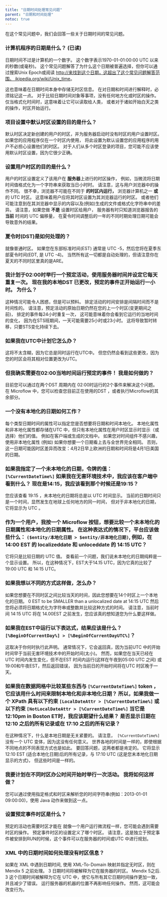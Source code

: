 ```yaml
---
title: "日期时间处理常见问题"
parent: "日期和时间处理"
notoc: true
---
```



在这个常见问题中，我们会回答一些关于日期时间的常见问题。

### 计算机程序的日期是什么？ (已读)

日期时间不过是计算机的一个数字。 这个数字表示1970-01-01:00:00 UTC 以来的秒数(或毫秒)。 这个常见问题解答了为什么这个日期被普遍选择，但你可以通过搜索Unix Epoch或阅读 [http://来找到这个日期，这超出了这个常见问题解答范围。 ikipedia.org/wiki/Unix_time](http://en.wikipedia.org/wiki/Unix_time)。

这也意味着在日期时间本身中存储无时区信息。 在对日期和时间进行解释时，必须铭记这一点。 对于比较日期时间对象等事项，没有任何地方化或时区的操作。 仅当格式化时间时，这意味着让它可以读取给人类， 或者对于诸如开始白天之类的操作，时区开始运行。

### 项目设置中默认时区设置的目的是什么？

默认时区决定新创建的用户的时区，并为服务器启动时没有时区的用户设置时区。 如果您的应用程序仅在一个时区内使用， 将此设置为默认设置您的应用程序的用户不必担心设置他们的时区。 对于人们从多个时区登录的项目，您可能不应该使用默认时区设置，因为它很少正确。

### 设置用户时区的目的是什么？

用户的时区设置定义了该用户在 **服务器**上进行的时区操作， 例如，当微流将日期时间值格式化为一个字符串来获取当日小时时。 请注意，这与用户浏览器中的操作不同。 很不幸，浏览器不可能在不同于 **的时区内运行，** 浏览器计算机之一 **或** 的 UTC 时区。 这意味着用户应将其时区设置为其浏览器运行的时区。 或者他们可能注意到在其浏览器中显示的内容以及(例如)生成的文件或格式化字符串中的差异。 请注意，如果您做 **不是** 设置时区给用户， 服务器有时只知道浏览器报告的 **当前** 时间的 UTC 偏移量， 在夏令时间调整后的一年的不同时期处理日期可能会导致意外的结果。

### 夏令时(DST)是如何处理的？

就像普通时区。 如果您在东部标准时间(EST) 通常是 UTC -5，然后您将在夏季东部夏令时间(EDT, 是 UTC -4)。 当然所有这一切都是自动处理的，但请注意你在夏天的不同时区里真的是ARE。

### 我计划于02:00时举行一个预定活动，使用服务器时间并设定它每天重复一次。 现在我的本地DST 已更改，预定的事件正开始运行一小时。 为什么？

这种情况可能令人困惑，但是可以预料。 排定活动的时间安排是间隔时间而不是时间性的。 请注意，预定活动的原始日期仍然在您的上一个时区(变更期间之前)， 排定的事件每24小时重复一次， 这可能意味着你会看到它运行的当地时间的变化， 因为在STS班期间，一天可能需要25小时或23小时。 这将导致暂时转移，只要STS变化持续下去。

### 如果我在UTC中计划它怎么办？

这将不太含糊，因为它总是同时运行在UTC中。 但您仍然会看到这些更改，因为您的时区会将其相对位置更改为UTC。

### 但我确实需要在02:00当地时间运行预定的事件！ 我是如何做的？

目前您可以通过在两个DST 周期内在 02:00时运行的2个事件来解决这个问题。 在 Microflow 中，您可以检查您目前正在使用的DST ，或者执行Microflow的其余部分。

### 一个没有本地化的日期如何工作？

每个类型日期时间的属性可以指定您是否想要将日期和时间本地化。 本地化属性和非本地化属性都存储在UTC 中，但只有本地化属性在用户时区显示时显示（或选择）他们的值。 例如在客户端或生成的文档中。 如果您对时间组件不感兴趣，使用非本地化属性 (例如) 如果你想要一个日期看上去与全世界完全相同。 否则， 这一日期可能因时区差异而改变：4月2日早上欧洲的日期和时间将是4月1日美国的日期。

### 如果我指定了一个未本地化的日期，令牌的值： `[%CurrentDateTime%]` 如果我在无害环境技术中，我应该在客户端中看到什么？ 现在是14:15，我应该看到那个时候还是19:15？

您应该查看 19:15 ，未本地化的日期将总是以 UTC 时间显示。 当前的日期时间只是一个时间，显然发生在地球上任何地方的同一时间， 但对于非本地化的日期，它将显示为 UTC 。

### 作为一个用户，我按一个 Microflow 按钮，想要比较一个未本地化的日期属性和本地化的日期属性。 在这种表达式的情况下，平台应该做些什么： `($entity/本地化日期 > $entity/非本地化日期)`, 例如，在 14:00 EST 的 localizeddate 和 unloceddate 的 14:15 UTC？

它将只是比较日期的 UTC 值。 查看前一个问题，我们说未本地化的日期纯粹是一个显示设置。 所以，在这种情况下，EST大于14.15 UTC，因为它真的比较了 19:00 UTC 和 14:15 UTC。

### 如果我想以不同的方式这样做，怎么办？

如果您想要在不同时区之间比较当天的时间，因此您想要在14个时区上一个本地化的日期。 0 EST to be SMALLER than a unlocalized date at 14:15 UTC 然后您将必须将日期格式化为字符串或整数并比较这种方式的时间。 请注意，当前时间 14:15 UTC 将在 14.00EST 之前发生，您应该真的想知道您为什么要这样做。

### 如果我在EST中运行以下表达式，结果应该是什么？ `[%BeginOfCurrentDay%] > [%BeginOfCurrentDayUTC%]`？

这取决于你何时执行此声明。 通常情况下，它会返回真，因为当前UTC 中的开始时间早于当前无害环境技术中的开始时间(太小)。 然而，如果您在当天已经在UTC 时间内发生变化，但不在EST 时间内运行(这样在午夜到05:00 UTC 之间) 或19:00和午夜EST，然后返回错误， 因为当前日的开始时间将在UTC 时区晚于一天。

### 如果我在数据网格中比较某些东西与 `[%CurrentDateTime%]` token ， 它应该用什么时间来限制本地化和非本地化日期？ 所以，如果我做一个 XPath 具有以下约束 `[LocalDateAttr > [%CurrentDateTime%]` 或以下约束 `[NotLocalDateAttr > [%CurrentDateTime%]` 当它是 12:10pm in Boston ET时，我应该期望什么结果？ 是否显示日期在 12:10 之后的所有记录或在 17:10 之后的所有记录？

在这种情况下，什么是本地日期是无关紧要的。 请注意，`
[%CurrentDateTime%]` 没有一个 UTC 变体，因为这没有任何意义。 世界各地的时间是一样的，即使根据不同地点的不同表现方式也是如此。 要回答问题，这两者都是肯定的。 它将显示12:10 EST (适合本地化日期)后的所有记录，与 17:10 UTC (这是您未本地化日期显示的方式)， 但这些时间是一样的。

### 我要计划在不同时区办公时间开始时举行一次活动。 我将如何这样做？

您可以通过使用指定格式和时区来解析您的时间字符串(例如：2013-01-01 09:00:00)，使用 Java 动作来做到这一点。

### 设置预定事件时区是什么？

预定的活动也需要时区才能在 就像一个用户运行微流程一样，您可能会遇到需要时区的操作。 预定事件时区的设置定义了哪个时区。 请注意，这是独立于预定事件被安排到RUN的时候，这个事件可以在服务器的时间或UTC 中进行规划。

### XML 中的日期时间如何处理没有时区信息？

如果在 XML 中遇到日期时间, 使用 XML-To-Domain 映射并指定无时区，则在 Mendix 5 之前处理。 3 日期时间将被解释为它在服务器的时区。 Mendix 5之后. 3 这个日期时间被解释为它在 UTC 中，使它与所有其它日期时间操作更加一致，并且减少了错误。 运行服务器的机器的位置不再影响任何操作。 然而，这可能会改变行为。
